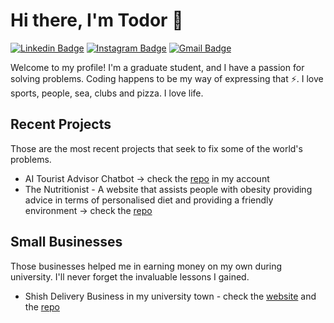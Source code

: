 # Hi there, I'm Todor  👋

[![Linkedin Badge](https://img.shields.io/badge/-todor-blue?style=flat&logo=Linkedin&logoColor=white&link=https://www.linkedin.com/in/todor-ranchev-it/)](https://www.linkedin.com/in/todor-ranchev-it/)
[![Instagram Badge](https://img.shields.io/badge/-@ranchevv-purple?style=flat&logo=instagram&logoColor=white&link=https://instagram.com/ranchevv/)](https://instagram.com/ranchevv/)
[![Gmail Badge](https://img.shields.io/badge/-tnranchev@gmail.com-c14438?style=flat&logo=Gmail&logoColor=white&link=mailto:tnranchev@gmail.com)](mailto:tnranchev@gmail.com)

Welcome to my profile! I'm a graduate student, and I have a passion for solving problems. Coding happens to be my way of expressing that ⚡. I love sports, people, sea, clubs and pizza. I love life. 

## Recent Projects 
Those are the most recent projects that seek to fix some of the world's problems.

- AI Tourist Advisor Chatbot -> check the [repo](https://github.com/todocodo/Tourist-Advisor-Chatbot) in my account
- The Nutritionist - A website that assists people with obesity providing advice in terms of personalised diet and providing a friendly environment -> check the [repo](https://github.com/michal-sitarz2/WeightLossWeb)

## Small Businesses
Those businesses helped me in earning money on my own during university. I'll never forget the invaluable lessons I gained.

- Shish Delivery Business in my university town - check the [website](http://shishaguildford.com) and the [repo](https://github.com/todocodo/React_Website_Shisha)
<!--
**todocodo/todocodo** is a ✨ _special_ ✨ repository because its `README.md` (this file) appears on your GitHub profile.

Here are some ideas to get you started:

- 🔭 I’m currently working on ...
- 🌱 I’m currently learning ...
- 👯 I’m looking to collaborate on ...
- 🤔 I’m looking for help with ...
- 💬 Ask me about ...
- 📫 How to reach me: ...
- 😄 Pronouns: ...
- ⚡ Fun fact: ...
-->
